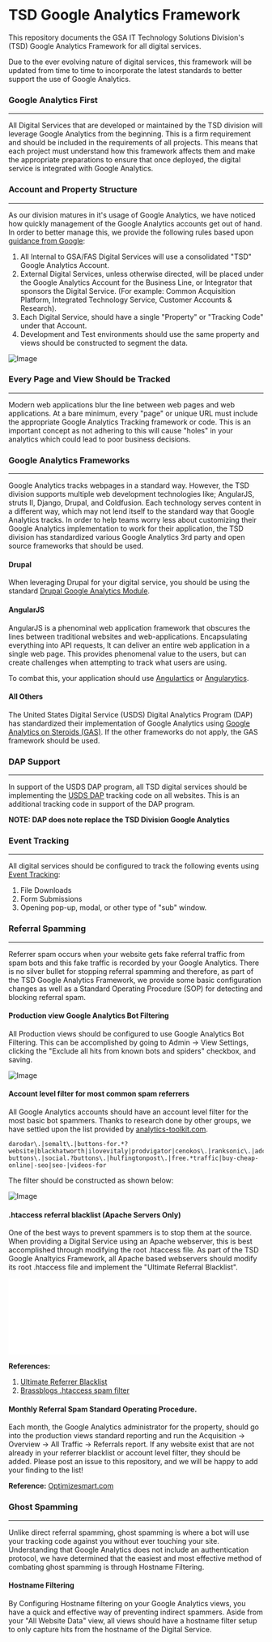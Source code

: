 # TSD Google Analytics Framework
This repository documents the GSA IT Technology Solutions Division's (TSD) Google Analytics Framework for all digital services.

Due to the ever evolving nature of digital services, this framework will be updated from time to time to incorporate the latest standards to better support the use of Google Analytics.



### Google Analytics First


---


All Digital Services that are developed or maintained by the TSD division will leverage Google Analytics from the beginning. This is a firm requirement and should be included in the requirements of all projects. This means that each project must understand how this framework affects them and make the appropriate preparations to ensure that once deployed, the digital service is integrated with Google Analytics.



### Account and Property Structure


---


As our division matures in it's usage of Google Analytics, we have noticed how quickly management of the Google Analytics accounts get out of hand. In order to better manage this, we provide the following rules based upon [guidance from Google](https://support.google.com/analytics/answer/1009618?hl=en):


1. All Internal to GSA/FAS Digital Services will use a consolidated "TSD" Google Analytics Account.
2. External Digital Services, unless otherwise directed, will be placed under the Google Analytics Account for the Business Line, or Integrator that sponsors the Digital Service. (For example: Common Acquisition Platform, Integrated Technology Service, Customer Accounts & Research).
3. Each Digital Service, should have a single "Property" or "Tracking Code" under that Account. 
4. Development and Test environments should use the same property and views should be constructed to segment the data.

![Image](/assets/ga-account-structure.png)





### Every Page and View Should be Tracked


---


Modern web applications blur the line between web pages and web applications. At a bare minimum, every "page" or unique URL must include the appropriate Google Analytics Tracking framework or code. This is an important concept as not adhering to this will cause "holes" in your analytics which could lead to poor business decisions.









### Google Analytics Frameworks


---


Google Analytics tracks webpages in a standard way. However, the TSD division supports multiple web development technologies like; AngularJS, struts II, Django, Drupal, and Coldfusion. Each technology serves content in a different way, which may not lend itself to the standard way that Google Analytics tracks. In order to help teams worry less about customizing their Google Analytics implementation to work for their application, the TSD division has standardized various Google Analytics 3rd party and open source frameworks that should be used.


#### Drupal
When leveraging Drupal for your digital service, you should be using the standard [Drupal Google Analytics Module](https://github.com/CardinalPath/gas).

#### AngularJS
AngularJS is a phenominal web application framework that obscures the lines between traditional websites and web-applications. Encapsulating everything into API requests, It can deliver an entire web application in a single web page. This provides phenomenal value to the users, but can create challenges when attempting to track what users are using.

To combat this, your application should use [Angulartics](http://luisfarzati.github.io/angulartics/) or [Angularytics](https://github.com/mgonto/angularytics).


#### All Others
The United States Digital Service (USDS) Digital Analytics Program (DAP) has standardized their implementation of Google Analytics using [Google Analytics on Steroids (GAS)](https://github.com/CardinalPath/gas). If the other frameworks do not apply, the GAS framework should be used.










### DAP Support


---


In support of the USDS DAP program, all TSD digital services should be implementing the [USDS DAP](http://www.digitalgov.gov/services/dap/) tracking code on all websites. This is an additional tracking code in support of the DAP program.

**NOTE: DAP does note replace  the TSD Division Google Analytics**








### Event Tracking


---


All digital services should be configured to track the following events using [Event Tracking](https://developers.google.com/analytics/devguides/collection/analyticsjs/events):


1. File Downloads
2. Form Submissions
3. Opening pop-up, modal, or other type of "sub" window.










### Referral Spamming


---


Referrer spam occurs when your website gets fake referral traffic from spam bots and this fake traffic is recorded by your Google Analytics. There is no silver bullet for stopping referral spamming and therefore, as part of the TSD Google Analytics Framework, we provide some basic configuration changes as well as a Standard Operating Procedure (SOP) for detecting and blocking referral spam.


#### Production view Google Analytics Bot Filtering
All Production views should be configured to use Google Analytics Bot Filtering. This can be accomplished by going to Admin -> View Settings, clicking the "Exclude all hits from known bots and spiders" checkbox, and saving. 


![Image](/assets/ga-bot-filtering.png)



#### Account level filter for most common spam referrers
All Google Analytics accounts should have an account level filter for the most basic bot spammers. Thanks to research done by other groups, we have settled upon the list provided by [analytics-toolkit.com](http://blog.analytics-toolkit.com/2015/guide-referrer-spam-google-analytics/).


	darodar\.|semalt\.|buttons-for.*?website|blackhatworth|ilovevitaly|prodvigator|cenokos\.|ranksonic\.|adcash\.|share.?buttons\.|social.?buttons\.|hulfingtonpost\.|free.*traffic|buy-cheap-online|-seo|seo-|videos-for



The filter should be constructed as shown below:

![Image](/assets/ga-bot-filtering2.png)



#### .htaccess referral blacklist (Apache Servers Only)
One of the best ways to prevent spammers is to stop them at the source. When providing a Digital Service using an Apache webserver, this is best accomplished through modifying the root .htaccess file. As part of the TSD Google Analtyics Framework, all Apache based webservers should modify its root .htaccess file and implement the "Ultimate Referral Blacklist".


![Download Referral Blacklist](/assets/ultimate-referrer-blacklist.txt)



**References:**

1. [Ultimate Referrer Blacklist](https://perishablepress.com/blacklist/ultimate-referrer-blacklist.txt)
2. [Brassblogs .htaccess spam filter](http://brassblogs.com/blog/htaccess-and-spam)




#### Monthly Referral Spam Standard Operating Procedure.
Each month, the Google Analytics administrator for the property, should go into the production views standard reporting and run the Acquisition -> Overview -> All Traffic -> Referrals report. If any website exist that are not already in your referrer blacklist or account level filter, they should be added. Please post an issue to this repository, and we will be happy to add your finding to the list!



**Reference:** [Optimizesmart.com](http://www.optimizesmart.com/geek-guide-removing-referrer-spam-google-analytics/)




### Ghost Spamming


---


Unlike direct referral spamming, ghost spamming is where a bot will use your tracking code against you without ever touching your site. Understanding that Google Analytics does not include an authentication protocol, we have determined that the easiest and most effective method of combating ghost spamming is through Hostname Filtering.



#### Hostname Filtering
By Configuring Hostname filtering on your Google Analytics views, you have a quick and effective way of preventing indirect spammers. Aside from your "All Website Data" view, all views should have a hostname filter setup to only capture hits from the hostname of the Digital Service.










